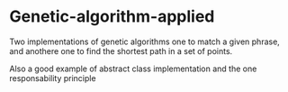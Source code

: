 # Genetic-algorithm-applied
Two implementations of genetic algorithms one to match a given phrase, and anothere one to find the shortest path in a set of points.

Also a good example of abstract class implementation and the one responsability principle
